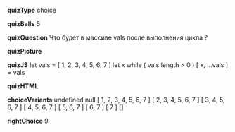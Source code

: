 ____quizType____
choice

____quizBalls____
5

____quizQuestion____
Что будет в массиве vals после выполнения цикла ?

____quizPicture____


____quizJS____
let vals = [ 1, 2, 3, 4, 5, 6, 7 ]
let x
while ( vals.length > 0 ) [ x, ...vals ] = vals

____quizHTML____



____choiceVariants____
undefined
null
[ 1, 2, 3, 4, 5, 6, 7 ]
[ 2, 3, 4, 5, 6, 7 ]
[ 3, 4, 5, 6, 7 ]
[ 4, 5, 6, 7 ]
[ 5, 6, 7 ]
[ 6, 7 ]
[ 7 ]
[]


____rightChoice____
9
